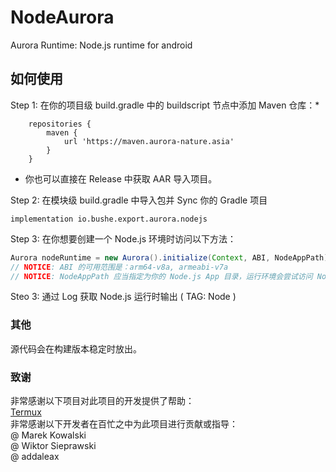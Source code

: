 # NodeAurora
Aurora Runtime: Node.js runtime for android

## 如何使用
Step 1: 在你的项目级 build.gradle 中的 buildscript 节点中添加 Maven 仓库：*  
```
    repositories {
        maven {
            url 'https://maven.aurora-nature.asia'
        }
    }
```  
* 你也可以直接在 Release 中获取 AAR 导入项目。    

Step 2: 在模块级 build.gradle 中导入包并 Sync 你的 Gradle 项目 
```
implementation io.bushe.export.aurora.nodejs
```
Step 3: 在你想要创建一个 Node.js 环境时访问以下方法：
```java
Aurora nodeRuntime = new Aurora().initialize(Context, ABI, NodeAppPath)
// NOTICE: ABI 的可用范围是：arm64-v8a, armeabi-v7a
// NOTICE: NodeAppPath 应当指定为你的 Node.js App 目录，运行环境会尝试访问 NodeAppPath/index.js
```
Steo 3: 通过 Log 获取 Node.js 运行时输出 ( TAG: Node ) 

### 其他
源代码会在构建版本稳定时放出。

### 致谢
非常感谢以下项目对此项目的开发提供了帮助：  
[Termux](https://github.com/termux/)  
非常感谢以下开发者在百忙之中为此项目进行贡献或指导：  
@ Marek Kowalski  
@ Wiktor Sieprawski  
@ addaleax  
